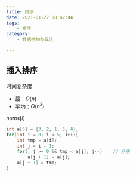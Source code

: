 ```yaml
---
title: 排序
date: 2021-01-27 00:42:44
tags:
    - 排序
category: 
    - 数据结构与算法

---
```

## 插入排序
时间复杂度
* 最：$O(n)$
* 平均：$O(n^2)$

$nums[i]$

```c++
int a[5] = {3, 2, 1, 5, 4};
for(int i = 0; i < 5; i++){
    int tmp = a[i];
    int j = i - 1;
    for(; j >= 0 && tmp < a[j]; j--)    // 升序
        a[j + 1] = a[j];
    a[j + 1] = tmp;
}
```
